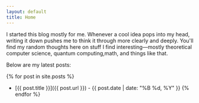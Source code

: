 ```yaml
---
layout: default
title: Home
---
```


I started this blog mostly for me. Whenever a cool idea pops into my head, writing it down pushes me to think it through more clearly and deeply.
You'll find my random thoughts here on stuff I find interesting—mostly theoretical computer science, quantum computing,math, and things like that.

Below are my latest posts:

{% for post in site.posts %}
- [{{ post.title }}]({{ post.url }}) - {{ post.date | date: "%B %d, %Y" }}
{% endfor %}
